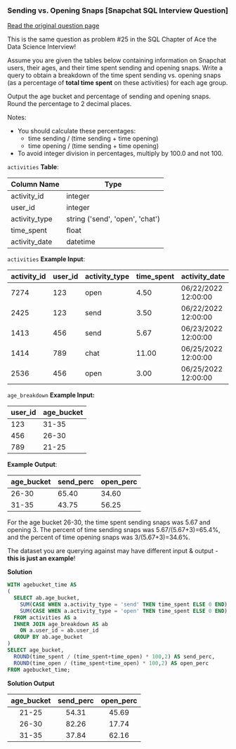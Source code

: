 ### Sending vs. Opening Snaps [Snapchat SQL Interview Question]


<a href="https://datalemur.com/questions/time-spent-snaps">Read the original question page</a>

This is the same question as problem #25 in the SQL Chapter of Ace the Data Science Interview!

Assume you are given the tables below containing information on Snapchat users, their ages, and their time spent sending and opening snaps. Write a query to obtain a breakdown of the time spent sending vs. opening snaps (as a percentage of **total time spent** on these activities) for each age group.

Output the age bucket and percentage of sending and opening snaps. Round the percentage to 2 decimal places.

Notes:

- You should calculate these percentages:
    - time sending / (time sending + time opening)
    - time opening / (time sending + time opening)
- To avoid integer division in percentages, multiply by 100.0 and not 100.


`activities` **Table**:

| **Column Name** | **Type**                        |
|-----------------|---------------------------------|
| activity_id     | integer                         |
| user_id         | integer                         |
| activity_type   | string ('send', 'open', 'chat') |
| time_spent      | float                           |
| activity_date   | datetime                        |

`activities` **Example Input**:

| **activity_id** | **user_id** | **activity_type** | **time_spent** | **activity_date**   |
|-----------------|-------------|-------------------|----------------|---------------------|
| 7274            | 123         | open              | 4.50           | 06/22/2022 12:00:00 |
| 2425            | 123         | send              | 3.50           | 06/22/2022 12:00:00 |
| 1413            | 456         | send              | 5.67           | 06/23/2022 12:00:00 |
| 1414            | 789         | chat              | 11.00          | 06/25/2022 12:00:00 |
| 2536            | 456         | open              | 3.00           | 06/25/2022 12:00:00 |


`age_breakdown` **Example Input:**

| **user_id** | **age_bucket** |
|-------------|----------------|
| 123         | 31-35          |
| 456         | 26-30          |
| 789         | 21-25          |


**Example Output**:

| **age_bucket** | **send_perc** | **open_perc** |
|----------------|---------------|---------------|
| 26-30          | 65.40         | 34.60         |
| 31-35          | 43.75         | 56.25         |

For the age bucket 26-30, the time spent sending snaps was 5.67 and opening 3. The percent of time sending snaps was 5.67/(5.67+3)=65.4%, and the percent of time opening snaps was 3/(5.67+3)=34.6%.

The dataset you are querying against may have different input & output - **this is just an example**!

**Solution**

```sql
WITH agebucket_time AS
(
  SELECT ab.age_bucket,
    SUM(CASE WHEN a.activity_type = 'send' THEN time_spent ELSE 0 END) AS time_spent,
    SUM(CASE WHEN a.activity_type = 'open' THEN time_spent ELSE 0 END) AS time_open
  FROM activities AS a
  INNER JOIN age_breakdown AS ab
    ON a.user_id = ab.user_id
  GROUP BY ab.age_bucket
)
SELECT age_bucket,
  ROUND(time_spent / (time_spent+time_open) * 100,2) AS send_perc,
  ROUND(time_open / (time_spent+time_open) * 100,2) AS open_perc
FROM agebucket_time;
```


**Solution Output**


| **age_bucket** | **send_perc** | **open_perc** |
|:--------------:|:-------------:|:-------------:|
| 21-25          | 54.31         | 45.69         |
| 26-30          | 82.26         | 17.74         |
| 31-35          | 37.84         | 62.16         |